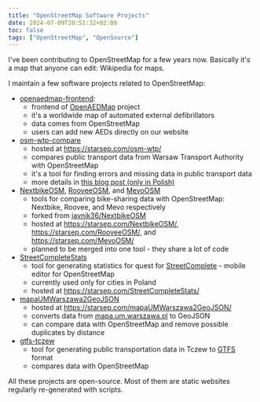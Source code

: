 ```yaml
---
title: "OpenStreetMap Software Projects"
date: 2024-07-09T20:52:32+02:00
toc: false
tags: ["OpenStreetMap", "OpenSource"]
---
```


I've been contributing to OpenStreetMap for a few years now.
Basically it's a map that anyone can edit: Wikipedia for maps.

I maintain a few software projects related to OpenStreetMap:
- [openaedmap-frontend](https://github.com/openstreetmap-polska/openaedmap-frontend):
  * frontend of [OpenAEDMap](https://openaedmap.org) project
  * it's a worldwide map of automated external defibrillators
  * data comes from OpenStreetMap
  * users can add new AEDs directly on our website
- [osm-wtp-compare](https://github.com/starsep/osm-wtp-compare)
  * hosted at https://starsep.com/osm-wtp/
  * compares public transport data from Warsaw Transport Authority with OpenStreetMap
  * it's a tool for finding errors and missing data in public transport data
  * more details in [this blog post (only in Polish)](https://starsep.com/pl/posts/osm-wtp/)
- [NextbikeOSM](https://github.com/starsep/NextbikeOSM/), [RooveeOSM](https://github.com/starsep/RooveeOSM), and [MevoOSM](https://github.com/starsep/MevoOSM)
  * tools for comparing bike-sharing data with OpenStreetMap: Nextbike, Roovee, and Mevo respectively
  * forked from [javnik36/NextbikeOSM](https://github.com/javnik36/NextbikeOSM)
  * hosted at https://starsep.com/NextbikeOSM/, https://starsep.com/RooveeOSM/, and https://starsep.com/MevoOSM/
  * planned to be merged into one tool - they share a lot of code
- [StreetCompleteStats](https://github.com/starsep/StreetCompleteStats)
  * tool for generating statistics for quest for [StreetComplete](https://wiki.openstreetmap.org/wiki/StreetComplete) - mobile editor for OpenStreetMap
  * currently used only for cities in Poland
  * hosted at https://starsep.com/StreetCompleteStats/
- [mapaUMWarszawa2GeoJSON](https://github.com/starsep/mapaUMWarszawa2GeoJSON)
  * hosted at https://starsep.com/mapaUMWarszawa2GeoJSON/
  * converts data from [mapa.um.warszawa.pl](https://mapa.um.warszawa.pl) to GeoJSON
  * can compare data with OpenStreetMap and remove possible duplicates by distance
- [gtfs-tczew](https://github.com/starsep/gtfs-tczew)
  * tool for generating public transportation data in Tczew to [GTFS](https://gtfs.org/) format
  * compares data with OpenStreetMap


All these projects are open-source.
Most of them are static websites regularly re-generated with scripts.